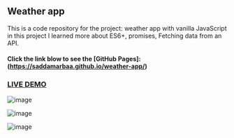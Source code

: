 ## Weather app

This is a code repository for the project: weather app with vanilla JavaScript 
in this project I learned more about ES6+, promises, Fetching data from an API.

#### Click the link blow to see the [GitHub Pages]: (https://saddamarbaa.github.io/weather-app/)

### <a href="https://www.loom.com/share/3c0455ceb4e449fd8ad0c70e6702778f">LIVE DEMO</a>

![image](https://user-images.githubusercontent.com/51326421/105640282-d291f280-5eaf-11eb-8d9b-eb83518c5b5a.png)


![image](https://user-images.githubusercontent.com/51326421/105640309-f5bca200-5eaf-11eb-8319-e68af832b00c.png)


![image](https://user-images.githubusercontent.com/51326421/105640398-65329180-5eb0-11eb-84cb-7956b36485d7.png)



